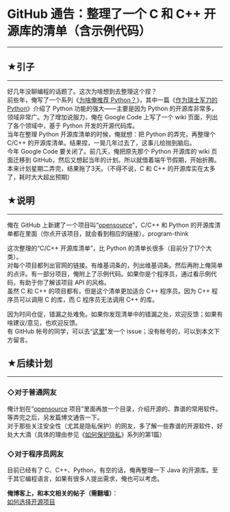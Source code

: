 # GitHub 通告：整理了一个 C 和 C++ 开源库的清单（含示例代码） 

-----

 ## ★引子
---

  
 好几年没聊编程的话题了。这次为啥想到去整理这个捏？  
 前些年，俺写了一个系列《[为啥俺推荐 Python？](http://program-think.blogspot.de/2009/08/why-choose-python-0-overview.html)》，其中一篇《[作为瑞士军刀的 Python](http://program-think.blogspot.com/2013/02/why-choose-python-5-tools.html)》介绍了 Python 功能的强大——主要是因为 Python 的开源库非常多，领域非常广。为了增加说服力，俺在 Google Code 上写了一个 wiki 页面，列出了各个领域中，基于 Python 开发的开源代码库。  
 当年在整理 Python 开源库清单的时候，俺就想：把 Python 的弄完，再整理个 C/C++ 的开源库清单。结果捏，一晃几年过去了，这事儿给抛到脑后。  
 今年 Google Code 要关闭了。前几天，俺把原先那个 Python 开源库的 wiki 页面迁移到 GitHub，然后又想起当年的计划。所以就借着端午节假期，开始折腾。本来计划星期二弄完，结果拖了3天。（不得不说，C 和 C++ 的开源库实在太多了，耗时大大超出预期）  
   
 ## ★说明
---

  
 俺在 GitHub 上新建了一个项目叫“[opensource](https://github.com/programthink/opensource)”，C/C++ 和 Python 的开源库清单都在里面（你点开该项目，就会看到相应的链接）。program-think  
   
 这次整理的“C/C++ 开源库清单”，比 Python 的清单长很多（目前分了17个大类）。  
 对每个项目都列出官网的链接。有维基词条的，列出维基词条。然后再附上俺简单的点评。有一部分项目，俺附上了示例代码。如果你是个程序员，通过看示例代码，有助于你了解该项目 API 的风格。  
 虽然 C 和 C++ 的项目都有，但是这个清单更加适合 C++ 程序员。因为 C++ 程序员可以调用 C 的库，而 C 程序员无法调用 C++ 的库。  
   
 因为时间仓促，错漏之处难免。如果你发现清单中的错漏之处，欢迎反馈；如果有啥建议/意见，也欢迎反馈。  
 有 GitHub 帐号的同学，可以去“[这里](https://github.com/programthink/opensource/issues)”发一个 issue；没有帐号的，可以到本文下方留言。  
   
 ## ★后续计划
-----

  
 ### ◇对于普通网友

  
 俺计划在“[opensource](https://github.com/programthink/opensource) 项目”里面再放一个目录，介绍开源的、靠谱的常用软件。等弄完之后，另发篇博文通告一下。  
 对于那些关注安全性（尤其是隐私保护）的网友，多了解一些靠谱的开源软件，好处大大滴（具体的理由参见《[如何保护隐私](http://program-think.blogspot.com/2013/06/privacy-protection-0.html)》系列的第1篇）  
   
 ### ◇对于程序员网友

  
 目前已经有了 C、C++、Python，有空的话，俺再整理一下 Java 的开源库。至于其它编程语言，如果有很多人提出需求，俺也可以考虑。  
   
 **俺博客上，和本文相关的帖子（需翻墙）**：  
 [如何选择开源项目](http://program-think.blogspot.com/2009/02/how-to-choose-opensource-project.html) 
